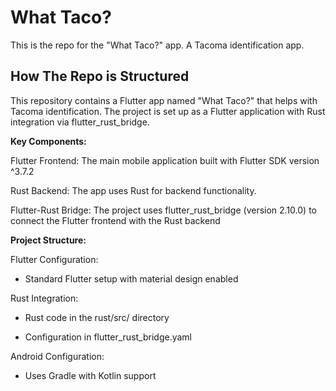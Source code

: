 # What Taco?

This is the repo for the "What Taco?" app. A Tacoma identification app.

## How The Repo is Structured

This repository contains a Flutter app named "What Taco?" that helps with Tacoma identification. The project is set up as a Flutter application with Rust integration via flutter_rust_bridge.

**Key Components:**

Flutter Frontend: The main mobile application built with Flutter SDK version ^3.7.2

Rust Backend: The app uses Rust for backend functionality.

Flutter-Rust Bridge: The project uses flutter_rust_bridge (version 2.10.0) to connect the Flutter frontend with the Rust backend

**Project Structure:**

Flutter Configuration:

- Standard Flutter setup with material design enabled
    
Rust Integration:

- Rust code in the rust/src/ directory
    
- Configuration in flutter_rust_bridge.yaml
        
Android Configuration: 

- Uses Gradle with Kotlin support
